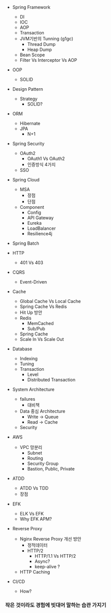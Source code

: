- Spring Framework
  - DI
  - IOC
  - AOP
  - Transaction
  - JVM기반의 Tunning (g1gc)
    - Thread Dump
    - Heap Dump
  - Bean Scope
  - Filter Vs Interceptor Vs AOP
  
- OOP
  - SOLID

- Design Pattern
  - Strategy
    - SOLID?

- ORM
  - Hibernate
  - JPA
    - N+1

- Spring Security
  - OAuth2
    - OAuth1 Vs OAuth2
    - 인증방식 4가지
  - SSO

- Spring Cloud
  - MSA
    - 장점
    - 단점
  - Component
    - Config
    - API Gateway
    - Eureka
    - LoadBalancer
    - Resilience4j
  
- Spring Batch

- HTTP
  - 401 Vs 403

- CQRS
  - Event-Driven

- Cache
  - Global Cache Vs Local Cache
  - Spring Cache Vs Redis
  - Hit Up 방안
  - Redis
    - MemCached
    - Sub/Pub
  - Spring Cache
  - Scale In Vs Scale Out

- Database
  - Indexing
  - Tuning
  - Transaction
    - Level
    - Distributed Transaction

- System Architecture
  - failures
    - 대비책
  - Data 중심 Architecture
    - Write -> Queue
    - Read -> Cache
  - Security

- AWS
  - VPC 망분리
    - Subnet
    - Routing
    - Security Group  
    - Bastion, Public, Private

- ATDD
  - ATDD Vs TDD
  - 장점

- EFK
  - ELK Vs EFK
  - Why EFK APM?

- Reverse Proxy
  - Nginx Reverse Proxy 개선 방안
    - 정적데이터
    - HTTP/2
      - HTTP/1.1 Vs HTTP/2
      - Async?  
      - keep-alive ?
  - HTTP Caching

- CI/CD
  - How?

### 작은 것이라도 경험에 빗대어 말하는 습관 가지기
